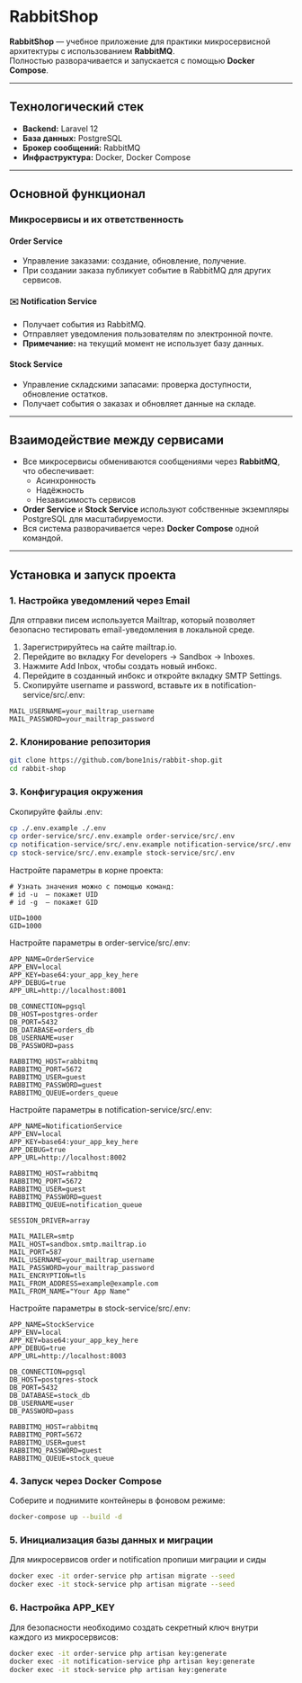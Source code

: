 # RabbitShop

**RabbitShop** — учебное приложение для практики микросервисной архитектуры с использованием **RabbitMQ**.  
Полностью разворачивается и запускается с помощью **Docker Compose**.

---

## Технологический стек

- **Backend:** Laravel 12
- **База данных:** PostgreSQL
- **Брокер сообщений:** RabbitMQ
- **Инфраструктура:** Docker, Docker Compose

---

## Основной функционал

### Микросервисы и их ответственность

#### Order Service
- Управление заказами: создание, обновление, получение.
- При создании заказа публикует событие в RabbitMQ для других сервисов.

#### ✉️ Notification Service
- Получает события из RabbitMQ.
- Отправляет уведомления пользователям по электронной почте.
- **Примечание:** на текущий момент не использует базу данных.

#### Stock Service
- Управление складскими запасами: проверка доступности, обновление остатков.
- Получает события о заказах и обновляет данные на складе.

---

## Взаимодействие между сервисами

- Все микросервисы обмениваются сообщениями через **RabbitMQ**, что обеспечивает:
  - Асинхронность
  - Надёжность
  - Независимость сервисов
- **Order Service** и **Stock Service** используют собственные экземпляры PostgreSQL для масштабируемости.
- Вся система разворачивается через **Docker Compose** одной командой.

---

## Установка и запуск проекта

### 1. Настройка уведомлений через Email

Для отправки писем используется Mailtrap, который позволяет безопасно тестировать email-уведомления в локальной среде.

1. Зарегистрируйтесь на сайте mailtrap.io.
2. Перейдите во вкладку For developers → Sandbox → Inboxes.
3. Нажмите Add Inbox, чтобы создать новый инбокс.
4. Перейдите в созданный инбокс и откройте вкладку SMTP Settings.
5. Скопируйте username и password, вставьте их в notification-service/src/.env:

```
MAIL_USERNAME=your_mailtrap_username
MAIL_PASSWORD=your_mailtrap_password
```

### 2. Клонирование репозитория

```bash
git clone https://github.com/bone1nis/rabbit-shop.git
cd rabbit-shop
```

### 3. Конфигурация окружения

Скопируйте файлы .env:

```bash
cp ./.env.example ./.env
cp order-service/src/.env.example order-service/src/.env
cp notification-service/src/.env.example notification-service/src/.env
cp stock-service/src/.env.example stock-service/src/.env
```

Настройте параметры в корне проекта:

```
# Узнать значения можно с помощью команд:
# id -u  — покажет UID
# id -g  — покажет GID

UID=1000
GID=1000
```

Настройте параметры в order-service/src/.env:

```
APP_NAME=OrderService
APP_ENV=local
APP_KEY=base64:your_app_key_here
APP_DEBUG=true
APP_URL=http://localhost:8001

DB_CONNECTION=pgsql
DB_HOST=postgres-order
DB_PORT=5432
DB_DATABASE=orders_db
DB_USERNAME=user
DB_PASSWORD=pass

RABBITMQ_HOST=rabbitmq
RABBITMQ_PORT=5672
RABBITMQ_USER=guest
RABBITMQ_PASSWORD=guest
RABBITMQ_QUEUE=orders_queue
```

Настройте параметры в notification-service/src/.env:

```
APP_NAME=NotificationService
APP_ENV=local
APP_KEY=base64:your_app_key_here
APP_DEBUG=true
APP_URL=http://localhost:8002

RABBITMQ_HOST=rabbitmq
RABBITMQ_PORT=5672
RABBITMQ_USER=guest
RABBITMQ_PASSWORD=guest
RABBITMQ_QUEUE=notification_queue

SESSION_DRIVER=array

MAIL_MAILER=smtp
MAIL_HOST=sandbox.smtp.mailtrap.io
MAIL_PORT=587
MAIL_USERNAME=your_mailtrap_username
MAIL_PASSWORD=your_mailtrap_password
MAIL_ENCRYPTION=tls
MAIL_FROM_ADDRESS=example@example.com
MAIL_FROM_NAME="Your App Name"
```

Настройте параметры в stock-service/src/.env:

```
APP_NAME=StockService
APP_ENV=local
APP_KEY=base64:your_app_key_here
APP_DEBUG=true
APP_URL=http://localhost:8003

DB_CONNECTION=pgsql
DB_HOST=postgres-stock
DB_PORT=5432
DB_DATABASE=stock_db
DB_USERNAME=user
DB_PASSWORD=pass

RABBITMQ_HOST=rabbitmq
RABBITMQ_PORT=5672
RABBITMQ_USER=guest
RABBITMQ_PASSWORD=guest
RABBITMQ_QUEUE=stock_queue
```

### 4. Запуск через Docker Compose

Соберите и поднимите контейнеры в фоновом режиме:

```bash
docker-compose up --build -d
```

### 5. Инициализация базы данных и миграции

Для микросервисов order и notification пропиши миграции и сиды

```bash
docker exec -it order-service php artisan migrate --seed
docker exec -it stock-service php artisan migrate --seed
```

### 6. Настройка APP_KEY

Для безопасности необходимо создать секретный ключ внутри каждого из микросервисов:

```bash
docker exec -it order-service php artisan key:generate
docker exec -it notification-service php artisan key:generate
docker exec -it stock-service php artisan key:generate
```